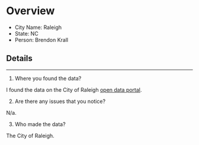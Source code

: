 # Overview
* City Name: Raleigh
* State: NC
* Person: Brendon Krall

## Details
---
1. Where you found the data?

I found the data on the City of Raleigh [open data portal](https://data-ral.opendata.arcgis.com/datasets/ral::raleigh-neighborhood-registry-3/explore?location=35.797935%2C-78.624284%2C9.95/). 

2. Are there any issues that you notice?

N/a. 

3. Who made the data?

The City of Raleigh.
